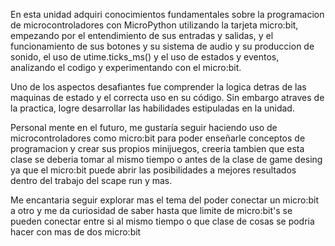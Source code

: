 En esta unidad adquiri conocimientos fundamentales sobre la programacion de microcontroladores con MicroPython utilizando la tarjeta micro:bit, empezando por el entendimiento de sus entradas y salidas, y  el funcionamiento de sus botones y su sistema de audio y su produccion de sonido, el uso de utime.ticks_ms() y el uso de estados y eventos, analizando el codigo y experimentando con el micro:bit. 

Uno de los aspectos desafiantes fue comprender la logica detras de las maquinas de estado y el correcta uso en su código. Sin embargo  atraves de la practica, logre desarrollar las habilidades estipuladas en la unidad.

Personal mente en el futuro, me gustaría seguir haciendo  uso de microcontroladores como micro:bit para poder enseñarle conceptos de programacion y crear sus propios minijuegos, creeria tambien que esta clase se deberia tomar al mismo tiempo o antes de la clase de game desing ya que el micro:bit puede abrir las posibilidades a mejores resultados dentro del trabajo del scape run y mas.

Me encantaria seguir explorar mas el tema del poder conectar un micro:bit a otro y me da curiosidad de saber hasta que limite de micro:bit's se pueden conectar entre si al mismo tiempo o que clase de cosas se podria hacer  con mas de dos micro:bit
